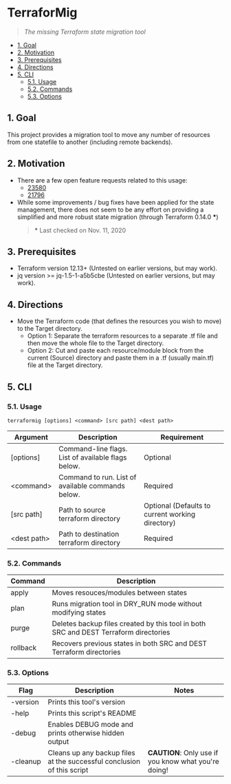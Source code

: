 # TerraforMig <!-- omit in toc -->

>*The missing Terraform state migration tool*

- [1. Goal](#1-goal)
- [2. Motivation](#2-motivation)
- [3. Prerequisites](#3-prerequisites)
- [4. Directions](#4-directions)
- [5. CLI](#5-cli)
  - [5.1. Usage](#51-usage)
  - [5.2. Commands](#52-commands)
  - [5.3. Options](#53-options)

## 1. Goal

This project provides a migration tool to move any number of resources from one statefile to another (including remote backends).

## 2. Motivation
  
- There are a few open feature requests related to this usage:
  - [23580](https://github.com/hashicorp/terraform/issues/23580)
  - [21796](https://github.com/hashicorp/terraform/issues/21796)
- While some improvements / bug fixes have been applied for the state management, there does not seem to be any effort on providing a simplified and more robust state migration (through Terraform 0.14.0 __*__)
  >__*__ Last checked on Nov. 11, 2020

## 3. Prerequisites
  
- Terraform version 12.13+ (Untested on earlier versions, but may work).
- jq version >= jq-1.5-1-a5b5cbe (Untested on earlier versions, but may work).

## 4. Directions

- Move the Terraform code (that defines the resources you wish to move) to the Target directory.
  - Option 1: Separate the terraform resources to a separate .tf file and then move the whole file to the Target directory.
  - Option 2: Cut and paste each resource/module block from the current (Source) directory and paste them in a .tf (usually main.tf) file at the Target directory.

## 5. CLI

### 5.1. Usage

`terraformig [options] <command> [src path] <dest path>`

| **Argument** | **Description** | **Requirement** |
|---|---|---|
| \[options] | Command-line flags. List of available flags below. | Optional |
| \<command> | Command to run. List of available commands below. | Required |
| [src path] | Path to source terraform directory | Optional (Defaults to current working directory) |
| \<dest path> | Path to destination terraform directory | Required |

### 5.2. Commands

| **Command** | **Description** |
|---|---|
| apply | Moves resouces/modules between states |
| plan | Runs migration tool in DRY_RUN mode without modifying states |
| purge | Deletes backup files created by this tool in both SRC and DEST Terraform directories |
| rollback | Recovers previous states in both SRC and DEST Terraform directories |

### 5.3. Options

| **Flag** | **Description** | **Notes** |
|---|---|---|
| <div style="white-space: nowrap;">-version</div> | Prints this tool's version | |
| <div style="white-space: nowrap;">-help</div>  | Prints this script's README | |
| <div style="white-space: nowrap;">-debug</div> | Enables DEBUG mode and prints otherwise hidden output | |
| <div style="white-space: nowrap;">-cleanup</div> | Cleans up any backup files at the successful conclusion of this script | **CAUTION**: Only use if you know what you're doing! |

